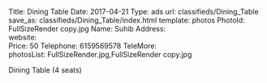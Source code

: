 Title:          Dining Table
Date:           2017-04-21
Type:           ads
url:            classifieds/Dining_Table
save_as:        classifieds/Dining_Table/index.html
template:       photos
PhotoId:        FullSizeRender copy.jpg
Name:           Suhib
Address:        
website:        
Price:          50
Telephone:      6159569578
TeleMore:       
photosList:     FullSizeRender.jpg,FullSizeRender copy.jpg

<div style="direction: ltr;">
Dining Table (4 seats)
</div>
